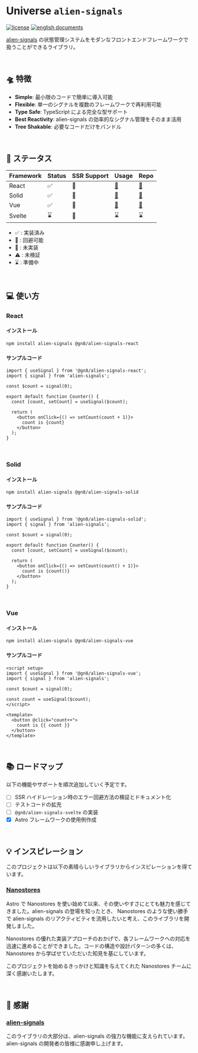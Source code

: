 # Universe `alien-signals`

[![license](https://img.shields.io/github/license/gn8-ai/universe-alien-signals)](https://github.com/gn8-ai/universe-alien-signals/blob/main/LICENSE.md)
[![english documents](https://img.shields.io/badge/documents-English-blue)](README.md)

[alien-signals](https://github.com/stackblitz/alien-signals) の状態管理システムをモダンなフロントエンドフレームワークで扱うことができるライブラリ。

<br />

## 🛸 特徴

- **Simple**: 最小限のコードで簡単に導入可能
- **Flexible**: 単一のシグナルを複数のフレームワークで再利用可能
- **Type Safe**: TypeScript による完全な型サポート
- **Best Reactivity**: alien-signals の効率的なシグナル管理をそのまま活用
- **Tree Shakable**: 必要なコードだけをバンドル

<br />

## 🔌 ステータス

| Framework | Status | SSR Support | Usage        | Repo                              |
| --------- | ------ | ----------- | ------------ | --------------------------------- |
| React     | ✅     | 🔼          | [🔗](#react) | [🔗](./@libs/alien-signals-react) |
| Solid     | ✅     | 🔼          | [🔗](#solid) | [🔗](./@libs/alien-signals-solid) |
| Vue       | ✅     | 🔼          | [🔗](#vue)   | [🔗](./@libs/alien-signals-vue)   |
| Svelte    | ⌛️     | 🔼          | ⌛️           | ⌛️                                |

- ✅ : 実装済み
- 🔼 : 回避可能
- 🛑 : 未実装
- ⚠️ : 未検証
- ⌛️ : 準備中

<br />

## 💻 使い方

### React

#### インストール

```sh
npm install alien-signals @gn8/alien-signals-react
```

#### サンプルコード

<!-- prettier-ignore -->
```tsx
import { useSignal } from '@gn8/alien-signals-react';
import { signal } from 'alien-signals';

const $count = signal(0);

export default function Counter() {
  const [count, setCount] = useSignal($count);

  return (
    <button onClick={() => setCount(count + 1)}>
      count is {count}
    </button>
  );
}
```

<br />

### Solid

#### インストール

```sh
npm install alien-signals @gn8/alien-signals-solid
```

#### サンプルコード

<!-- prettier-ignore -->
```tsx
import { useSignal } from '@gn8/alien-signals-solid';
import { signal } from 'alien-signals';

const $count = signal(0);

export default function Counter() {
  const [count, setCount] = useSignal($count);

  return (
    <button onClick={() => setCount(count() + 1)}>
      count is {count()}
    </button>
  );
}
```

<br />

### Vue

#### インストール

```sh
npm install alien-signals @gn8/alien-signals-vue
```

#### サンプルコード

<!-- prettier-ignore -->
```vue
<script setup>
import { useSignal } from '@gn8/alien-signals-vue';
import { signal } from 'alien-signals';

const $count = signal(0);

const count = useSignal($count);
</script>

<template>
  <button @click="count++">
    count is {{ count }}
  </button>
</template>
```

<br />

## 📚 ロードマップ

以下の機能やサポートを順次追加していく予定です。

- [ ] SSR ハイドレーション時のエラー回避方法の検証とドキュメント化
- [ ] テストコードの拡充
- [ ] `@gn8/alien-signals-svelte` の実装
- [x] Astro フレームワークの使用例作成

<br />

## 💡 インスピレーション

このプロジェクトは以下の素晴らしいライブラリからインスピレーションを得ています。

### [Nanostores](https://github.com/nanostores/nanostores)

Astro で Nanostores を使い始めて以来、その使いやすさにとても魅力を感じてきました。alien-signals の登場を知ったとき、 Nanostores のような使い勝手で alien-signals のリアクティビティを流用したいと考え、このライブラリを開発しました。

Nanostores の優れた実装アプローチのおかげで、各フレームワークへの対応を迅速に進めることができました。コードの構造や設計パターンの多くは、Nanostores から学ばせていただいた知見を基にしています。

このプロジェクトを始めるきっかけと知識を与えてくれた Nanostores チームに深く感謝いたします。

<br />

## 🎉 感謝

### [alien-signals](https://github.com/stackblitz/alien-signals)

このライブラリの大部分は、alien-signals の強力な機能に支えられています。alien-signals の開発者の皆様に感謝申し上げます。
